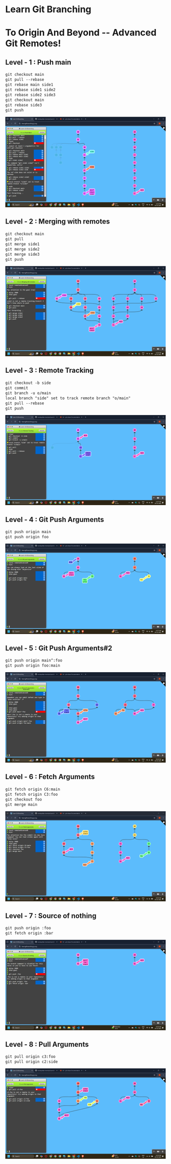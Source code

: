 # Learn Git Branching


# To Origin And Beyond -- Advanced Git Remotes!

## Level - 1 : Push main

```
git checkout main
git pull --rebase
git rebase main side1   
git rebase side1 side2
git rebase side2 side3
git checkout main
git rebase side3
git push
```

![alt text](image.png)


## Level - 2 : Merging with remotes

```
git checkout main
git pull
git merge side1
git merge side2
git merge side3
git push
```

![alt text](image-1.png)


## Level - 3 : Remote Tracking

```
git checkout -b side
git commit
git branch -u o/main
local branch "side" set to track remote branch "o/main"
git pull --rebase
git push
```
![alt text](image-2.png)


## Level - 4 : Git Push Arguments

```
git push origin main
git push origin foo
```

![alt text](image-3.png)


## Level - 5 : Git Push Arguments#2

```
git push origin main^:foo
git push origin foo:main
```
![alt text](image-4.png)


## Level - 6 : Fetch Arguments 

```
git fetch origin C6:main
git fetch origin C3:foo
git checkout foo
git merge main
```
![alt text](image-5.png)

## Level - 7 : Source of nothing

```
git push origin :foo
git fetch origin :bar
```
![alt text](image-6.png)

## Level - 8 : Pull Arguments

```
git pull origin c3:foo
git pull origin c2:side
```

![alt text](image-7.png)